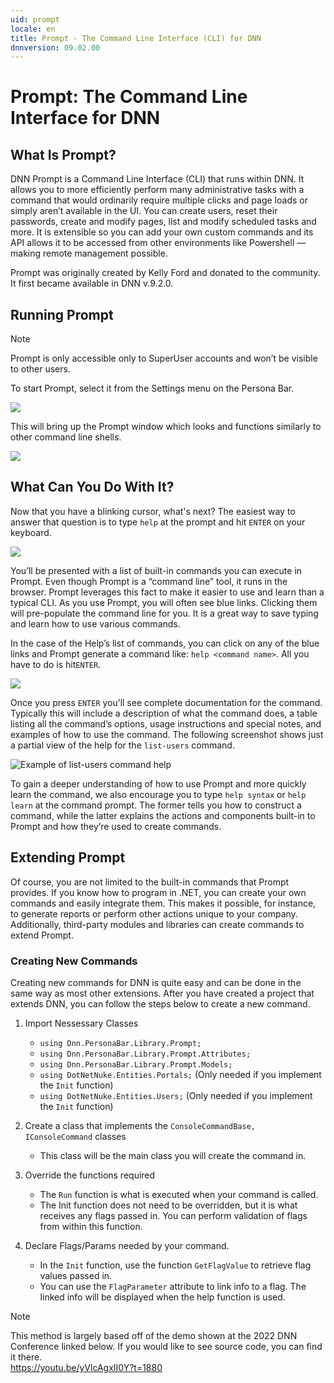 ```yaml
---
uid: prompt
locale: en
title: Prompt - The Command Line Interface (CLI) for DNN
dnnversion: 09.02.00
---
```


# Prompt: The Command Line Interface for DNN

## What Is Prompt?
DNN Prompt is a Command Line Interface (CLI) that runs within DNN.  It allows you to more efficiently perform many administrative tasks with a command that would ordinarily require multiple clicks and page loads or simply aren’t available in the UI.  You can create users, reset their passwords, create and modify pages, list and modify scheduled tasks and more. It is extensible so you can add your own custom commands and its API allows it to be accessed from other environments like Powershell — making remote management  possible.

Prompt was originally created by Kelly Ford and donated to the community. It first became available in DNN v.9.2.0.  

## Running Prompt
> [!Note]
> Prompt is only accessible only to SuperUser accounts and won’t be visible to other users.
 
To start Prompt, select it from the Settings menu on the Persona Bar.

![](/images/scr-prompt-pb-start-prompt.png)

This will bring up the Prompt window which looks and functions similarly to other command line shells.

![](/images/scr-prompt-main-window.png)

## What Can You Do With It?
Now that you have a blinking cursor, what's next? The easiest way to answer that question is to type `help` at the prompt and hit `ENTER` on your keyboard. 

![](/images/scr-prompt-help-command.png)

You’ll be presented with a list of built-in commands you can execute in Prompt. Even though Prompt is a “command line” tool, it runs in the browser. Prompt leverages this fact to make it easier to use and learn than a typical CLI. As you use Prompt, you will often see blue links. Clicking them will pre-populate the command line for you. It is a great way to save typing and learn how to use various commands.

In the case of the Help’s list of commands, you can click on any of the blue links and Prompt generate a command like: `help <command name>`. All you have to do is hit`ENTER`.

![](/images/scr-prompt-help-list-users.png)

Once you press `ENTER` you’ll see complete documentation for the command.  Typically this will include a description of what the command does, a table listing all the command’s options, usage instructions and special notes, and examples of how to use the command. The following screenshot shows just a partial view of the help for the `list-users` command.

![Example of list-users command help](/images/scr-prompt-list-users-help-detail.png "Example of detailed help for the list-users command")

To gain a deeper understanding of how to use Prompt and more quickly learn the command, we also encourage you to type `help syntax` or `help learn` at the command prompt. The former tells you how to construct a command, while the latter explains the actions and components built-in to Prompt and how they’re used to create commands.

## Extending Prompt
Of course, you are not limited to the built-in commands that Prompt provides.  If you know how to program in .NET, you can create your own commands and easily integrate them. This makes it possible, for instance, to generate reports or perform other actions unique to your company. Additionally, third-party modules and libraries can create commands to extend Prompt.  

### Creating New Commands
Creating new commands for DNN is quite easy and can be done in the same way as most other extensions. After you have created a project that extends DNN, you can follow the steps below to create a new command.

1. Import Nessessary Classes
   * `using Dnn.PersonaBar.Library.Prompt;`
   * `using Dnn.PersonaBar.Library.Prompt.Attributes;`
   * `using Dnn.PersonaBar.Library.Prompt.Models;`
   * `using DotNetNuke.Entities.Portals;`  (Only needed if you implement the `Init` function)
   * `using DotNetNuke.Entities.Users;` (Only needed if you implement the `Init` function)

2. Create a class that implements the `ConsoleCommandBase, IConsoleCommand` classes
   * This class will be the main class you will create the command in.

3. Override the functions required
   * The `Run` function is what is executed when your command is called.
   * The Init function does not need to be overridden, but it is what receives any flags passed in. You can perform validation of flags from within this function.

4. Declare Flags/Params needed by your command.
   * In the `Init` function, use the function `GetFlagValue` to retrieve flag values passed in.
   * You can use the `FlagParameter` attribute to link info to a flag. The linked info will be displayed when the help function is used.

> [!Note]
This method is largely based off of the demo shown at the 2022 DNN Conference linked below. If you would like to see source code, you can find it there.<br>
https://youtu.be/yVlcAgxII0Y?t=1880

